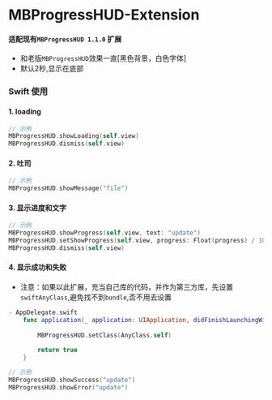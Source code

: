 # MBProgressHUD-Extension

#### 适配现有`MBProgressHUD 1.1.0` 扩展
- 和老版`MBProgressHUD`效果一直[黑色背景，白色字体]
- 默认2秒,显示在底部

### Swift 使用

#### 1. loading

```swift
// 示例
MBProgressHUD.showLoading(self.view)
MBProgressHUD.dismiss(self.view)
```

#### 2. 吐司

```swift
// 示例
MBProgressHUD.showMessage("file")
```

#### 3. 显示进度和文字

```swift
// 示例
MBProgressHUD.showProgress(self.view, text: "update")
MBProgressHUD.setShowProgress(self.view, progress: Float(progress) / 100)
MBProgressHUD.dismiss(self.view)
```

#### 4. 显示成功和失败
- 注意：如果以此扩展，充当自己库的代码，并作为第三方库，先设置`swiftAnyClass`,避免找不到`bundle`,否不用去设置
```swift
- AppDelegate.swift
    func application(_ application: UIApplication, didFinishLaunchingWithOptions launchOptions: [UIApplicationLaunchOptionsKey: Any]?) -> Bool {
     
        MBProgressHUD.setClass(AnyClass.self)
        
        return true
    }
```

```swift
// 示例
MBProgressHUD.showSuccess("update")
MBProgressHUD.showError("update")
```

